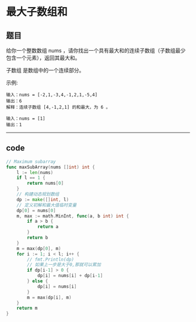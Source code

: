 # 最大子数组和

## 题目

给你一个整数数组 nums ，请你找出一个具有最大和的连续子数组（子数组最少包含一个元素），返回其最大和。

子数组 是数组中的一个连续部分。

示例:

```text
输入：nums = [-2,1,-3,4,-1,2,1,-5,4]
输出：6
解释：连续子数组 [4,-1,2,1] 的和最大，为 6 。

输入：nums = [1]
输出：1
```

---

## code

```go
// Maximum subarray
func maxSubArray(nums []int) int {
	l := len(nums)
	if l == 1 {
		return nums[0]
	}
	// 构建动态规划数组
	dp := make([]int, l)
	// 定义初解和最大值临时变量
	dp[0] = nums[0]
	m, max := math.MinInt, func(a, b int) int {
		if a > b {
			return a
		}
		return b
	}
	m = max(dp[0], m)
	for i := 1; i < l; i++ {
		// fmt.Println(dp)
		// 如果上一步是大于0,那就可以累加
		if dp[i-1] > 0 {
			dp[i] = nums[i] + dp[i-1]
		} else {
			dp[i] = nums[i]
		}
		m = max(dp[i], m)
	}
	return m
}
```
